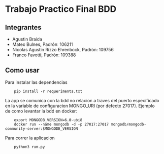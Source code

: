 # Trabajo Practico Final BDD

## Integrantes

 * Agustin Braida
 * Mateo Bulnes, Padrón: 106211
 * Nicolas Agustin Rizzo Ehrenbock, Padrón: 109756
 * Franco Favotti, Padrón: 109388

## Como usar

Para instalar las dependencias

```
    pip install -r requeriments.txt
```

La app se comunica con la bdd no relacion a traves del puerto especificado en la variable de configuracion MONGO_URI (por defecto 27017). Ejemplo de como levantar la bdd en docker:

```
    export MONGODB_VERSION=6.0-ubi8
    docker run --name mongodb -d -p 27017:27017 mongodb/mongodb-community-server:$MONGODB_VERSION
```

Para correr la aplicacion
    
```
    python3 run.py
```
